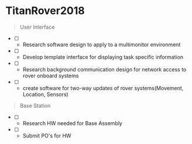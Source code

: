 # TitanRover2018

>User Interface 
- [ ] - Research software design to apply to a multimonitor environment 
- [ ] - Develop template interface for displaying task specific information
- [ ] - Research background communication design for network access to rover onboard systems
- [ ] - create software for two-way updates of rover systems(Movement, Location, Sensors)


>Base Station
- [ ] - Research HW needed for Base Assembly
- [ ] - Submit PO's for HW
